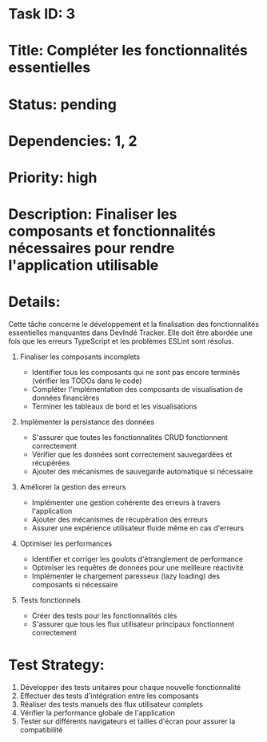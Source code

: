 # Task ID: 3
# Title: Compléter les fonctionnalités essentielles
# Status: pending
# Dependencies: 1, 2
# Priority: high
# Description: Finaliser les composants et fonctionnalités nécessaires pour rendre l'application utilisable

# Details:
Cette tâche concerne le développement et la finalisation des fonctionnalités essentielles manquantes dans DevIndé Tracker. Elle doit être abordée une fois que les erreurs TypeScript et les problèmes ESLint sont résolus.

1. Finaliser les composants incomplets
   - Identifier tous les composants qui ne sont pas encore terminés (vérifier les TODOs dans le code)
   - Compléter l'implémentation des composants de visualisation de données financières
   - Terminer les tableaux de bord et les visualisations

2. Implémenter la persistance des données
   - S'assurer que toutes les fonctionnalités CRUD fonctionnent correctement
   - Vérifier que les données sont correctement sauvegardées et récupérées
   - Ajouter des mécanismes de sauvegarde automatique si nécessaire

3. Améliorer la gestion des erreurs
   - Implémenter une gestion cohérente des erreurs à travers l'application
   - Ajouter des mécanismes de récupération des erreurs
   - Assurer une expérience utilisateur fluide même en cas d'erreurs

4. Optimiser les performances
   - Identifier et corriger les goulots d'étranglement de performance
   - Optimiser les requêtes de données pour une meilleure réactivité
   - Implémenter le chargement paresseux (lazy loading) des composants si nécessaire

5. Tests fonctionnels
   - Créer des tests pour les fonctionnalités clés
   - S'assurer que tous les flux utilisateur principaux fonctionnent correctement

# Test Strategy:
1. Développer des tests unitaires pour chaque nouvelle fonctionnalité
2. Effectuer des tests d'intégration entre les composants
3. Réaliser des tests manuels des flux utilisateur complets
4. Vérifier la performance globale de l'application
5. Tester sur différents navigateurs et tailles d'écran pour assurer la compatibilité
